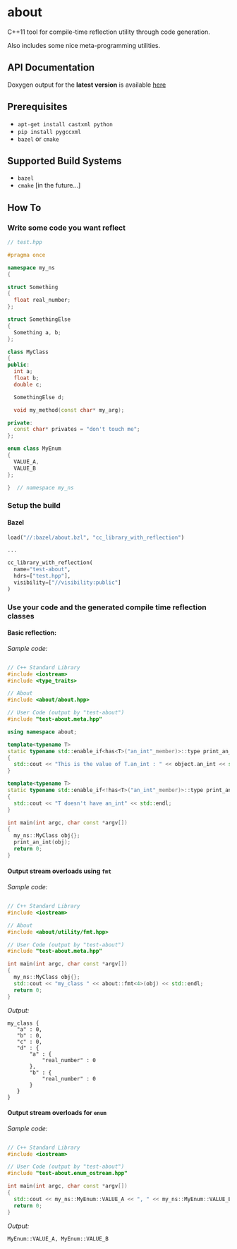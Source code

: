 # about

C++11 tool for compile-time reflection utility through code generation.

Also includes some nice meta-programming utilities.

## API Documentation

Doxygen output for the **latest version** is available [here](https://briancairl.github.io/about/doxygen-out/html/index.html)

## Prerequisites

- `apt-get install castxml python`
- `pip install pygccxml`
- `bazel` or `cmake`

## Supported Build Systems

- `bazel`
- `cmake` [in the future...]

## How To

### Write some code you want reflect


```c++
// test.hpp

#pragma once

namespace my_ns
{

struct Something
{
  float real_number;
};

struct SomethingElse
{
  Something a, b;
};

class MyClass
{
public:
  int a;
  float b;
  double c;

  SomethingElse d;

  void my_method(const char* my_arg);

private:
  const char* privates = "don't touch me";
};

enum class MyEnum
{
  VALUE_A,
  VALUE_B
};

}  // namespace my_ns
```

### Setup the build

#### Bazel

```py
load("//:bazel/about.bzl", "cc_library_with_reflection")

...

cc_library_with_reflection(
  name="test-about",
  hdrs=["test.hpp"],
  visibility=["//visibility:public"]
)
```

### Use your code and the generated compile time reflection classes

#### Basic reflection:

*Sample code:*
```c++

// C++ Standard Library
#include <iostream>
#include <type_traits>

// About
#include <about/about.hpp>

// User Code (output by "test-about")
#include "test-about.meta.hpp"

using namespace about;

template<typename T>
static typename std::enable_if<has<T>("an_int"_member)>::type print_an_int(const T& object)
{
  std::cout << "This is the value of T.an_int : " << object.an_int << std::endl;
}

template<typename T>
static typename std::enable_if<!has<T>("an_int"_member)>::type print_an_int(const T& object)
{
  std::cout << "T doesn't have an_int" << std::endl;
}

int main(int argc, char const *argv[])
{
  my_ns::MyClass obj{};
  print_an_int(obj);
  return 0;
}
```

#### Output stream overloads using `fmt`

*Sample code:*
```c++

// C++ Standard Library
#include <iostream>

// About
#include <about/utility/fmt.hpp>

// User Code (output by "test-about")
#include "test-about.meta.hpp"

int main(int argc, char const *argv[])
{
  my_ns::MyClass obj{};
  std::cout << "my_class " << about::fmt<4>(obj) << std::endl;
  return 0;
}
```

*Output:*
```
my_class {
   "a" : 0,
   "b" : 0,
   "c" : 0,
   "d" : {
       "a" : {
           "real_number" : 0
       },
       "b" : {
           "real_number" : 0
       }
   }
}
```

#### Output stream overloads for `enum`


*Sample code:*
```c++

// C++ Standard Library
#include <iostream>

// User Code (output by "test-about")
#include "test-about.enum_ostream.hpp"

int main(int argc, char const *argv[])
{
  std::cout << my_ns::MyEnum::VALUE_A << ", " << my_ns::MyEnum::VALUE_B << std::endl;
  return 0;
}
```

*Output:*
```
MyEnum::VALUE_A, MyEnum::VALUE_B
```

